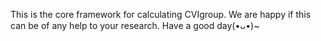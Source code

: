 This is the core framework for calculating CVIgroup.
We are happy if this can be of any help to your research.
Have a good day(•ᴗ•)~
